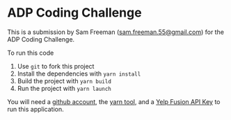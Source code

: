 
# ADP Coding Challenge

This is a submission by Sam Freeman (sam.freeman.55@gmail.com) for the ADP Coding Challenge.

To run this code
1. Use `git` to fork this project
2. Install the dependencies with `yarn install`
3. Build the project with `yarn build`
4. Run the project with `yarn launch`

You will need a [github account](https://github.com/), the [yarn tool](https://yarnpkg.com/), and a [Yelp Fusion API Key](https://www.yelp.com/developers/documentation/v3/authentication) to run this application.
